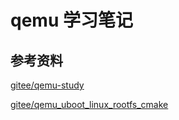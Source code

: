 # qemu 学习笔记

## 参考资料

[gitee/qemu-study](https://gitee.com/li_hao19930817/qemu-study.git)

[gitee/qemu_uboot_linux_rootfs_cmake](https://gitee.com/wit_fanghao/uboot_linux_rootfs_cmake.git)